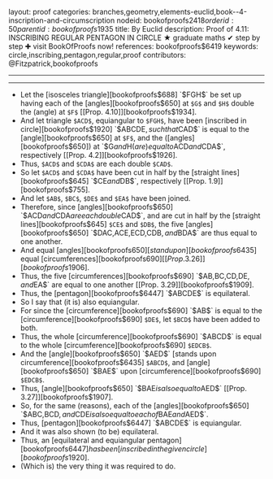layout: proof
categories: branches,geometry,elements-euclid,book--4-inscription-and-circumscription
nodeid: bookofproofs$2418
orderid: 50
parentid: bookofproofs$1935
title: By Euclid
description:  Proof of 4.11: INSCRIBING REGULAR PENTAGON IN CIRCLE &#9733; graduate maths &#10004; step by step &#10010; visit BookOfProofs now!
references: bookofproofs$6419
keywords: circle,inscribing,pentagon,regular,proof
contributors: @Fitzpatrick,bookofproofs

---


---



* Let the [isosceles triangle][bookofproofs$688] `$FGH$` be set up having each of the [angles][bookofproofs$650] at `$G$` and `$H$` double the (angle) at `$F$` [[Prop. 4.10]][bookofproofs$1934].
* And let triangle `$ACD$`, equiangular to `$FGH$`, have been [inscribed in circle][bookofproofs$1920] `$ABCDE$`, such that `$CAD$` is equal to the [angle][bookofproofs$650] at `$F$`, and the ([angles][bookofproofs$650]) at `$G$` and `$H$` (are) equal to `$ACD$` and `$CDA$`, respectively [[Prop. 4.2]][bookofproofs$1926].
* Thus, `$ACD$` and `$CDA$` are each double `$CAD$`.
* So let `$ACD$` and `$CDA$` have been cut in half by the [straight lines][bookofproofs$645] `$CE$` and `$DB$`, respectively [[Prop. 1.9]][bookofproofs$755].
* And let `$AB$`, `$BC$`, `$DE$` and `$EA$` have been joined.
* Therefore, since [angles][bookofproofs$650] `$ACD$` and `$CDA$` are each double `$CAD$`, and are cut in half by the [straight lines][bookofproofs$645] `$CE$` and `$DB$`, the five [angles][bookofproofs$650] `$DAC$`, `$ACE$`, `$ECD$`, `$CDB$`, and `$BDA$` are thus equal to one another.
* And equal [angles][bookofproofs$650] [stand upon][bookofproofs$6435] equal [circumferences][bookofproofs$690] [[Prop. 3.26]][bookofproofs$1906].
* Thus, the five [circumferences][bookofproofs$690] `$AB$`, `$BC$`, `$CD$`, `$DE$`, and `$EA$` are equal to one another [[Prop. 3.29]][bookofproofs$1909].
* Thus, the [pentagon][bookofproofs$6447] `$ABCDE$` is equilateral.
* So I say that (it is) also equiangular.
* For since the [circumference][bookofproofs$690] `$AB$` is equal to the [circumference][bookofproofs$690] `$DE$`, let `$BCD$` have been added to both.
* Thus, the whole [circumference][bookofproofs$690] `$ABCD$` is equal to the whole [circumference][bookofproofs$690] `$EDCB$`.
* And the [angle][bookofproofs$650] `$AED$` [stands upon circumference][bookofproofs$6435] `$ABCD$`, and [angle][bookofproofs$650] `$BAE$` upon [circumference][bookofproofs$690] `$EDCB$`.
* Thus, [angle][bookofproofs$650] `$BAE$` is also equal to `$AED$` [[Prop. 3.27]][bookofproofs$1907].
* So, for the same (reasons), each of the [angles][bookofproofs$650] `$ABC$`, `$BCD$`, and `$CDE$` is also equal to each of `$BAE$` and `$AED$`.
* Thus, [pentagon][bookofproofs$6447] `$ABCDE$` is equiangular.
* And it was also shown (to be) equilateral.
* Thus, an [equilateral and equiangular pentagon][bookofproofs$6447] has been [inscribed in the given circle][bookofproofs$1920].
* (Which is) the very thing it was required to do.
